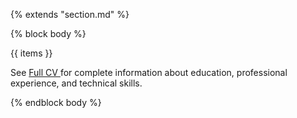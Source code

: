{% extends "section.md" %}

{% block body %}

<p style="text-align: justify;">
    {{ items }}
</p>


See 
<a href="data/{{personal.name.first}}-{{personal.name.last}}-CV.pdf" target='_blank' class="fa fa-download">
    Full CV
</a>
for complete information about education, professional experience, and technical skills.




{% endblock body %}
